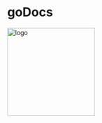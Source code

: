# goDocs
<img src="https://user-images.githubusercontent.com/76860203/194856445-d749cefc-c014-4919-941c-e335c8b0a4b5.png" alt="logo" height="200px" width="200px"/>
